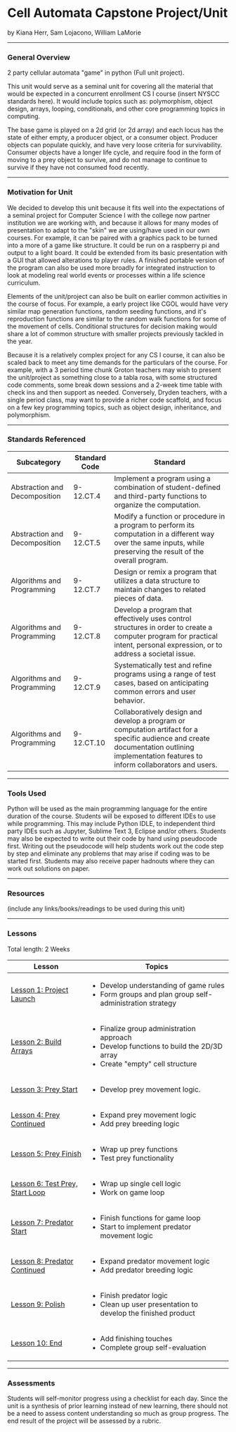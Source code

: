 # Cell Automata Capstone Project/Unit
by Kiana Herr, Sam Lojacono, William LaMorie

-----

### General Overview
2 party cellular automata "game" in python (Full unit project).

This unit would serve as a seminal unit for covering all the material that would be expected in a concurrent enrollment CS I course (insert NYSCC standards here). It would include topics such as: polymorphism, object design, arrays, looping, conditionals, and other core programming topics in computing.

The base game is played on a 2d grid (or 2d array) and each locus has the state of either empty, a producer object, or a consumer object. Producer objects can populate quickly, and have very loose criteria for survivability. Consumer objects have a longer life cycle, and require food in the form of moving to a prey object to survive, and do not manage to continue to survive if they have not consumed food recently.

---

### Motivation for Unit
We decided to develop this unit because it fits well into the expectations of a seminal project for Computer Science I with the college now partner institution we are working with, and because it allows for many modes of presentation to adapt to the "skin" we are using/have used in our own courses. For example, it can be paired with a graphics pack to be turned into a more of a game like structure. It could be run on a raspberry pi and output to a light board. It could be extended from its basic presentation with a GUI that allowed alterations to player rules. A finished portable version of the program can also be used more broadly for integrated instruction to look at modeling real world events or processes within a life science curriculum.

Elements of the unit/project can also be built on earlier common activities in the course of focus. For example, a early project like CGOL would have very similar map generation functions, random seeding functions, and it's reproduction functions are similar to the random walk functions for some of the movement of cells. Conditional structures for decision making would share a lot of common structure with smaller projects previously tackled in the year.  

Because it is a relatively complex project for any CS I course, it can also be scaled back to meet any time demands for the particulars of the course. For example, with a 3 period time chunk Groton teachers may wish to present the unit/project as something close to a tabla rosa, with some structured code comments, some break down sessions and a 2-week time table with check ins and then support as needed. Conversely, Dryden teachers, with a single period class, may want to provide a richer code scaffold, and focus on a few key programming topics, such as object design, inheritance, and polymorphism. 

---

### Standards Referenced

|Subcategory|Standard Code|Standard|
|---|---|---|
|Abstraction and Decomposition|9-12.CT.4 |Implement a program using a combination of student-defined and third-party functions to organize the computation.|
|Abstraction and Decomposition|9-12.CT.5 |Modify a function or procedure in a program to perform its computation in a different way over the same inputs, while preserving the result of the overall program.|
|Algorithms and Programming|9-12.CT.7 |Design or remix a program that utilizes a data structure to maintain changes to related pieces of data.|
|Algorithms and Programming|9-12.CT.8 |Develop a program that effectively uses control structures in order to create a computer program for practical intent, personal expression, or to address a societal issue.|
|Algorithms and Programming|9-12.CT.9 |Systematically test and refine programs using a range of test cases, based on anticipating common errors and user behavior.|
|Algorithms and Programming|9-12.CT.10| Collaboratively design and develop a program or computation artifact for a specific audience and create documentation outlining implementation features to inform collaborators and users.|
---

### Tools Used 

Python will be used as the main programming language for the entire duration of the course.  Students will be exposed to different IDEs to use while programming. This may include Python IDLE, to independent third party IDEs such as Jupyter, Sublime Text 3, Eclipse and/or others. Students may also be expected to write out their code by hand using pseudocode first.  Writing out the pseudocode will help students work out the code step by step and eliminate any problems that may arise if coding was to be started first.  Students may also receive paper hadnouts where they can work out solutions on paper.

---

### Resources
(include any links/books/readings to be used during this unit)

---

### Lessons
Total length: 2 Weeks

|Lesson|Topics|
|------|------|
|[Lesson 1: Project Launch](https://github.com/hunter-teacher-cert/unit_plan-int-math-pi/blob/main/Lesson01/lesson.md)|<ul><li>Develop understanding of game rules</li><li>Form groups and plan group self-administration strategy</li></ul>|
|[Lesson 2: Build Arrays](https://github.com/hunter-teacher-cert/unit_plan-int-math-pi/blob/main/Lesson02/lesson.md)|<ul><li>Finalize group administration approach</li><li>Develop functions to build the 2D/3D array</li><li>Create "empty" cell structure</li><ul>|
|[Lesson 3: Prey Start](https://github.com/hunter-teacher-cert/unit_plan-int-math-pi/blob/main/Lesson03/lesson.md)|<ul><li>Develop prey movement logic.</li></ul>|
|[Lesson 4: Prey Continued](https://github.com/hunter-teacher-cert/unit_plan-int-math-pi/blob/main/Lesson04/lesson.md)|<ul><li>Expand prey movement logic</li><li>Add prey breeding logic</li></ul>|
|[Lesson 5: Prey Finish](https://github.com/hunter-teacher-cert/unit_plan-int-math-pi/blob/main/Lesson05/lesson.md)|<ul><li>Wrap up prey functions</li><li>Test prey functionality</li></ul>|
|[Lesson 6: Test Prey, Start Loop](https://github.com/hunter-teacher-cert/unit_plan-int-math-pi/blob/main/Lesson06/lesson.md)|<ul><li>Wrap up single cell logic</li><li>Work on game loop</li></ul>|
|[Lesson 7: Predator Start](https://github.com/hunter-teacher-cert/unit_plan-int-math-pi/blob/main/Lesson07/lesson.md)|<ul><li>Finish functions for game loop</li><li>Start to implement predator movement logic</li></ul>|
|[Lesson 8: Predator Continued](https://github.com/hunter-teacher-cert/unit_plan-int-math-pi/blob/main/Lesson08/lesson.md)|<ul><li>Expand predator movement logic</li><li>Add predator breeding logic</li></ul>|
|[Lesson 9: Polish](https://github.com/hunter-teacher-cert/unit_plan-int-math-pi/blob/main/Lesson09/lesson.md)|<ul><li>Finish predator logic</li><li>Clean up user presentation to develop the finished product</li><ul>|
|[Lesson 10: End](https://github.com/hunter-teacher-cert/unit_plan-int-math-pi/blob/main/Lesson10/lesson.md)|<ul><li>Add finishing touches</li><li>Complete group self-evaluation</li></ul>|

---

### Assessments

Students will self-monitor progress using a checklist for each day. Since the unit is a synthesis of prior learning instead of new learning, there should not be a need to assess content understanding so much as group progress. The end result of the project will be assessed by a rubric.
